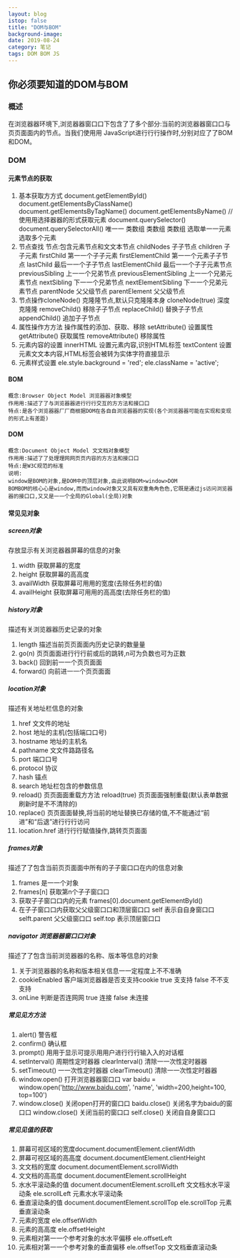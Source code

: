 ```yaml
---
layout: blog
istop: false
title: "DOM与BOM"
background-image:
date: 2019-08-24
category: 笔记
tags: DOM BOM JS
---
```


## 你必须要知道的DOM与BOM
### 概述
在浏览器器环境下,浏览器器窗口口下包含了了多个部分:当前的浏览器器窗口口与⻚页面面内的节点。当我们使用用
JavaScript进行行行操作时,分别对应了了BOM和DOM。
### DOM
#### 元素节点的获取
1. 基本获取方方式
    document.getElementById()
    document.getElementsByClassName()
    document.getElementsByTagName()
    document.getElementsByName()
    // 使用用选择器器的形式获取元素
    document.querySelector()
    document.querySelectorAll()
    唯一一
    类数组
    类数组
    类数组
    选取单一一元素
    选取多个元素
2. 节点查找
    节点:包含元素节点和文文本节点
    childNodes 子子节点
    children 子子元素
    firstChild 第一一个子子元素
    firstElementChild 第一一个元素子子节点
    lastChild 最后一一个子子节点
    lastElementChild 最后一一个子子元素节点
    previousSibling 上一一个兄弟节点
    previousElementSibling 上一一个兄弟元素节点
    nextSibling 下一一个兄弟节点
    nextElementSibling 下一一个兄弟元素节点
    parentNode 父父级节点
    parentElement 父父级节点
3. 节点操作cloneNode() 克隆隆节点,默认只克隆隆本身
    cloneNode(true) 深度克隆隆
    removeChild() 移除子子节点
    replaceChild() 替换子子节点
    appendChild() 追加子子节点
4. 属性操作方方法
    操作属性的添加、获取、移除
    setAttribute() 设置属性
    getAttribute() 获取属性
    removeAttribute() 移除属性
5. 元素内容的设置
    innerHTML 设置元素内容,识别HTML标签
    textContent 设置元素文文本内容,HTML标签会被转为实体字符直接显示
6. 元素样式设置
    ele.style.background = 'red';
    ele.className = 'active';
#### BOM
    概念:Browser Object Model 浏览器器对象模型
    作用用:描述了了与浏览器器进行行行交互的方方法和接口口
    特点:是各个浏览器器厂厂商根据DOM在各自自浏览器器的实现(各个浏览器器可能在实现和变现的形式上有差距)
#### DOM
    概念:Document Object Model 文文档对象模型
    作用用:描述了了处理理网网⻚页内容的方方法和接口口
    特点:是W3C规范的标准
    说明:
    window是BOM的对象,是DOM中的顶层对象,由此说明BOM>window>DOM
    BOMBOM的核心心是window,而而window对象又又具有双重⻆角色色,它既是通过js访问浏览器器的接口口,又又是一一个全局的Global(全局)对象
#### 常⻅见对象
##### screen对象
存放显示有关浏览器器屏幕的信息的对象
1. width 获取屏幕的宽度
2. height 获取屏幕的高高度
3. availWidth 获取屏幕可用用的宽度(去除任务栏的值)
4. availHeight 获取屏幕可用用的高高度(去除任务栏的值)

##### history对象
描述有关浏览器器历史记录的对象
1. length 描述当前⻚页面面内历史记录的数量量
2. go(n) ⻚页面面进行行行前或后的跳转,n可为负数也可为正数
3. back() 回到前一一个⻚页面面
4. forward() 向前进一一个⻚页面面

##### location对象
描述有关地址栏信息的对象
1. href 文文件的地址
2. host 地址的主机(包括端口口号)
3. hostname 地址的主机名
4. pathname 文文件路路径名
5. port 端口口号
6. protocol 协议
7. hash 锚点
8. search 地址栏包含的参数信息
9. reload() ⻚页面面重载方方法
    reload(true) ⻚页面面强制重载(默认表单数据刷新时是不不清除的)
10. replace() ⻚页面面替换,将当前的地址替换已存储的值,不不能通过“前进”和“后退”进行行行访问
11. location.href 进行行行赋值操作,跳转⻚页面面

##### frames对象
描述了了包含当前⻚页面面中所有的子子窗口口在内的信息对象
1. frames 是一一个对象
2. frames[n] 获取第n个子子窗口口
3. 获取子子窗口口内的元素
    frames[0].document.getElementById()
4. 在子子窗口口内获取父父级窗口口和顶层窗口口
    self 表示自自身窗口口
    selft.parent 父父级窗口口
    self.top 表示顶层窗口口

##### navigator 浏览器器窗口口对象
描述了了包含当前浏览器器的名称、版本等信息的对象
1. 关于浏览器器的名称和版本相关信息一一定程度上不不准确
2. cookieEnabled 客户端浏览器器是否支支持cookie
    true
    支支持
    false
    不不支支持
3. onLine 判断是否连网网
    true 连接
    false 未连接

##### 常⻅见方方法
1. alert() 警告框
2. confirm() 确认框
3. prompt() 用用于显示可提示用用户进行行行输入入的对话框
4. setInterval() 周期性定时器器 clearInterval() 清除一一次性定时器器
5. setTimeout() 一一次性定时器器 clearTimeout() 清除一一次性定时器器
6. window.open() 打开浏览器器窗口口
var baidu = window.open('http://www.baidu.com', 'name', 'width=200,height=100,
top=100')
7. window.close() 关闭open打开的窗口口
baidu.close() 关闭名字为baidu的窗口口
window.close() 关闭当前的窗口口
self.close() 关闭自自身窗口口

##### 常⻅见值的获取
1. 屏幕可视区域的宽度document.documentElement.clientWidth
2. 屏幕可视区域的高高度
document.documentElement.clientHeight
3. 文文档的宽度
document.documentElement.scrollWidth
4. 文文档的高高度
document.documentElement.scrollHeight
5. 水水平滚动条的值
document.documentElement.scrollLeft 文文档水水平滚动条
ele.scrollLeft
元素水水平滚动条
6. 垂直滚动条的值
document.documentElement.scrollTop
ele.scrollTop
元素垂直滚动条
7. 元素的宽度
ele.offsetWidth
8. 元素的高高度
ele.offsetHeight
9. 元素相对第一一个参考对象的水水平偏移
ele.offsetLeft
10. 元素相对第一一个参考对象的垂直偏移
ele.offsetTop
文文档垂直滚动条